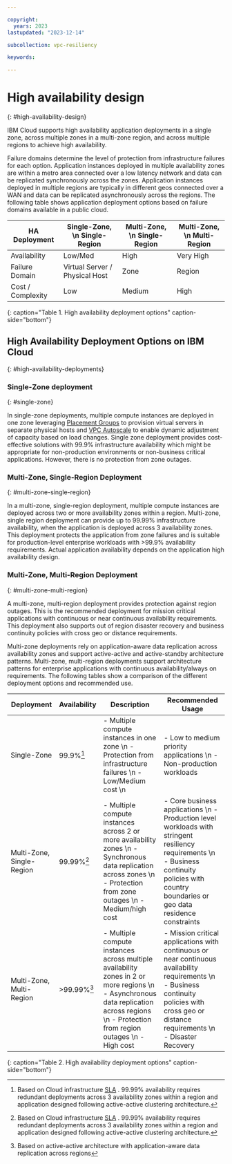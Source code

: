 ```yaml
---

copyright:
  years: 2023
lastupdated: "2023-12-14"

subcollection: vpc-resiliency

keywords:

---
```


# High availability design
{: #high-availability-design}

IBM Cloud supports high availability application deployments in a single zone, across multiple zones in a multi-zone region, and across multiple regions to achieve high availability.

Failure domains determine the level of protection from infrastructure failures for each option. Application instances deployed in multiple availability zones are within a metro area connected over a low latency network and data can be replicated synchronously across the zones. Application instances deployed in multiple regions are typically in different geos connected over a WAN and data can be replicated asynchronously across the regions. The following table shows application deployment options based on failure domains available in a public cloud.

| **HA Deployment** | **Single-Zone,** \n **Single-Region** | **Multi-Zone,** \n **Single-Region** | **Multi-Zone,** \n **Multi-Region** |
|-------------------|-----------------------------------|------------------------------------|-----------------------------------|
| Availability      | Low/Med                           | High                               | Very High                         |
| Failure Domain    | Virtual Server / Physical Host    | Zone                               | Region                            |
| Cost / Complexity | Low                               | Medium                             | High                              |
{: caption="Table 1. High availability deployment options" caption-side="bottom"}

## High Availability Deployment Options on IBM Cloud
{: #high-availability-deployments}

### Single-Zone deployment
{: #single-zone}

In single-zone deployments, multiple compute instances are deployed in one zone leveraging [Placement Groups](https://cloud.ibm.com/docs/vpc?topic=vpc-about-placement-groups-for-vpc&interface=ui) to provision virtual servers in separate physical hosts and [VPC Autoscale](https://cloud.ibm.com/docs/vpc?topic=vpc-creating-auto-scale-instance-group&interface=ui) to enable dynamic adjustment of capacity based on load changes. Single zone deployment provides cost-effective solutions with 99.9% infrastructure availability which might be appropriate for non-production environments or non-business critical applications. However, there is no protection from zone outages.

### Multi-Zone, Single-Region Deployment
{: #multi-zone-single-region}

In a multi-zone, single-region deployment, multiple compute instances are deployed across two or more availability zones within a region. Multi-zone, single region deployment can provide up to 99.99% infrastructure availability, when the application is deployed across 3 availability zones. This deployment protects the application from zone failures and is suitable for production-level enterprise workloads with \>99.9% availability requirements. Actual application availability depends on the application high availability design.

### Multi-Zone, Multi-Region Deployment
{: #multi-zone-multi-region}

A multi-zone, multi-region deployment provides protection against region outages. This is the recommended deployment for mission critical applications with continuous or near continuous availability requirements. This deployment also supports out of region disaster recovery and business continuity policies with cross geo or distance requirements.

Multi-zone deployments rely on application-aware data replication across availability zones and support active-active and active-standby architecture patterns. Multi-zone, multi-region deployments support architecture patterns for enterprise applications with continuous availability/always on requirements. The following tables show a comparison of the different deployment options and recommended use.

| **Deployment**             | **Availability** | **Description**                                                                                                                                                                  | **Recommended Usage**                                                                                                                                                                      |
|------------------|------------------|------------------|------------------|
| Single-Zone                | 99.9%[^footnote1]           | - Multiple compute instances in one zone \n - Protection from infrastructure failures \n - Low/Medium cost \n | - Low to medium priority applications \n - Non-production workloads |
| Multi-Zone,  Single-Region | 99.99%[^footnote2]          | - Multiple compute instances across 2 or more availability zones \n - Synchronous data replication across zones \n - Protection from zone outages \n - Medium/high cost | - Core business applications \n - Production level workloads with stringent resiliency requirements \n - Business continuity policies with country boundaries or geo data residence constraints |
| Multi-Zone,  Multi-Region  | \>99.99%[^footnote3]        | - Multiple compute instances across multiple availability zones in 2 or more regions \n - Asynchronous data replication across regions \n - Protection from region outages \n - High cost | - Mission critical applications with continuous or near continuous availability requirements \n - Business continuity policies with cross geo or distance requirements \n - Disaster Recovery |
{: caption="Table 2. High availability deployment options" caption-side="bottom"}

[^footnote1]: Based on Cloud infrastructure [SLA](https://www.ibm.com/support/customer/csol/terms/?id=i126-9268&lc=en#detail-document) . 99.99% availability requires redundant deployments across 3 availability zones within a region and application designed following active-active clustering architecture.

[^footnote2]: Based on Cloud infrastructure [SLA](https://www.ibm.com/support/customer/csol/terms/?id=i126-9268&lc=en#detail-document) . 99.99% availability requires redundant deployments across 3 availability zones within a region and application designed following active-active clustering architecture.

[^footnote3]: Based on active-active architecture with application-aware data replication across regions
